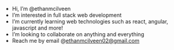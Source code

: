 - Hi, I’m @ethanmcilveen
- I’m interested in full stack web development
- I’m currently learning web technologies such as react, angular, javascript and more!
- I’m looking to collaborate on anything and everything
- Reach me by email @ethanmcilveen02@gmail.com

